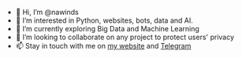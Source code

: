 - 👋 Hi, I’m @nawinds
- 👀 I’m interested in Python, websites, bots, data and AI.
- 🌱 I’m currently exploring Big Data and Machine Learning
- 💞️ I’m looking to collaborate on any project to protect users' privacy
- 📫 Stay in touch with me on [my website](https://nawinds.top) and [Telegram](https://t.me/nawinds)
